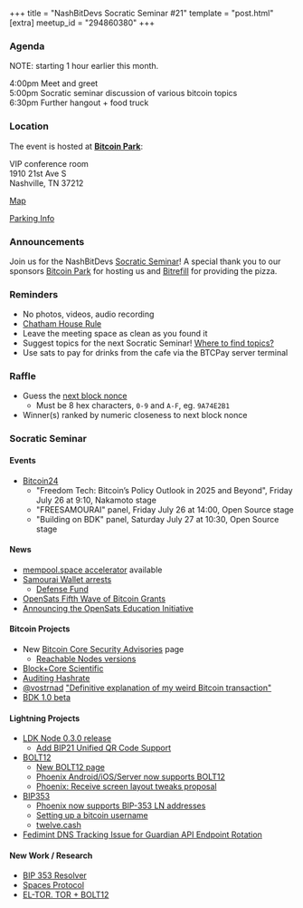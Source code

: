 +++
title = "NashBitDevs Socratic Seminar #21"
template = "post.html"
[extra]
meetup_id = "294860380"
+++

### Agenda

NOTE: starting 1 hour earlier this month.

4:00pm Meet and greet  
5:00pm Socratic seminar discussion of various bitcoin topics   
6:30pm Further hangout + food truck  

### Location

The event is hosted at [**Bitcoin Park**](https://bitcoinpark.com):

VIP conference room   
1910 21st Ave S  
Nashville, TN  37212  

[Map](https://www.google.com/maps/place/1910+21st+Ave+S,+Nashville,+TN+37212/@36.1347819,-86.8029863,17z/data=!3m1!4b1!4m5!3m4!1s0x8864669fea1ce71d:0xdc34986293b94f39!8m2!3d36.1347819!4d-86.8007923)  

[Parking Info](/about/bitcoinpark-parking)  

### Announcements

Join us for the NashBitDevs [Socratic Seminar](/about)! A special thank you to our 
sponsors [Bitcoin Park](https://bitcoinpark.co/) for hosting us and [Bitrefill](https://bitrefill.com/) for providing the pizza. 

### Reminders

  - No photos, videos, audio recording
  - [Chatham House Rule](https://www.chathamhouse.org/about-us/chatham-house-rule)
  - Leave the meeting space as clean as you found it
  - Suggest topics for the next Socratic Seminar! [Where to find topics?](/about/find-topics)
  - Use sats to pay for drinks from the cafe via the BTCPay server terminal

### Raffle

  - Guess the [next block nonce](https://nonce.notmandatory.org/)
    - Must be 8 hex characters, `0-9` and `A-F`, eg. `9A74E2B1`
  - Winner(s) ranked by numeric closeness to next block nonce

### Socratic Seminar

#### Events

* [Bitcoin24](https://b.tc/conference/2024/agenda) 
  * "Freedom Tech: Bitcoin’s Policy Outlook in 2025 and Beyond", Friday July 26 at 9:10, Nakamoto stage
  * "FREESAMOURAI" panel, Friday July 26 at 14:00, Open Source stage
  * "Building on BDK" panel, Saturday July 27 at 10:30, Open Source stage

#### News

- [mempool.space accelerator](https://mempool.space/accelerator) available
- [Samourai Wallet arrests](https://blog.ronindojo.io/freesamourai/)
  - [Defense Fund](https://p2prights.org)
- [OpenSats Fifth Wave of Bitcoin Grants](https://opensats.org/blog/bitcoin-grants-july-2024)
- [Announcing the OpenSats Education Initiative](https://opensats.org/blog/announcing-the-opensats-education-initiative)

#### Bitcoin Projects

- New [Bitcoin Core Security Advisories](https://bitcoincore.org/en/security-advisories/) page
  - [Reachable Nodes versions](https://bitnodes.io/dashboard/1y/)
- [Block+Core Scientific](https://www.mining.build/blog/first-mining-chip-customer/)
- [Auditing Hashrate](https://github.com/stratum-mining/stratum/discussions/1052)
- [@vostrnad](https://stacker.news/vostrnad) ["Definitive explanation of my weird Bitcoin transaction"](https://stacker.news/items/600187)
- [BDK 1.0 beta](https://github.com/bitcoindevkit/bdk/releases/tag/v1.0.0-beta.1)

#### Lightning Projects

- [LDK Node 0.3.0 release](https://github.com/lightningdevkit/ldk-node/blob/main/CHANGELOG.md)
  - [Add BIP21 Unified QR Code Support](https://github.com/lightningdevkit/ldk-node/pull/302)
- [BOLT12](https://github.com/lightning/bolts/pull/798)
    - [New BOLT12 page](https://bolt12.org/)
    - [Phoenix Android/iOS/Server now supports BOLT12](https://x.com/PhoenixWallet/status/1808547081214439494)
    - [Phoenix: Receive screen layout tweaks proposal](https://github.com/ACINQ/phoenix/issues/584)
- [BIP353](https://github.com/bitcoin/bips/blob/master/bip-0353.mediawiki)
    - [Phoenix now supports BIP-353 LN addresses](https://x.com/PhoenixWallet/status/1811442125801705638)
    - [Setting up a bitcoin username](https://sethforprivacy.com/guides/setting-up-a-bitcoin-username/)
    - [twelve.cash](https://twelve.cash)
- [Fedimint DNS Tracking Issue for Guardian API Endpoint Rotation](https://github.com/fedimint/fedimint/issues/5525)

#### New Work / Research

- [BIP 353 Resolver](https://satsto.me)
- [Spaces Protocol](https://spacesprotocol.org/paper/)
- [EL-TOR. TOR + BOLT12](https://devpost.com/software/el-tor)
